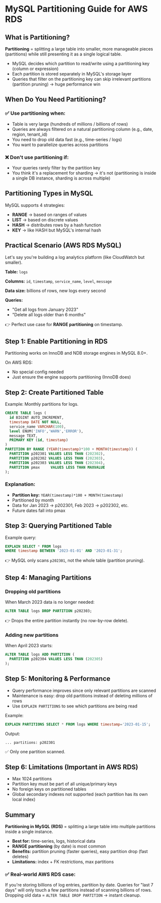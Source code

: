 # MySQL Partitioning Guide for AWS RDS

## What is Partitioning?

**Partitioning** = splitting a large table into smaller, more manageable pieces (partitions) while still presenting it as a single logical table.

- MySQL decides which partition to read/write using a partitioning key (column or expression)
- Each partition is stored separately in MySQL's storage layer
- Queries that filter on the partitioning key can skip irrelevant partitions (partition pruning) → huge performance win

## When Do You Need Partitioning?

### ✅ Use partitioning when:

- Table is very large (hundreds of millions / billions of rows)
- Queries are always filtered on a natural partitioning column (e.g., date, region, tenant_id)
- You need to drop old data fast (e.g., time-series / logs)
- You want to parallelize queries across partitions

### ❌ Don't use partitioning if:

- Your queries rarely filter by the partition key
- You think it's a replacement for sharding → it's not (partitioning is inside a single DB instance, sharding is across multiple)

## Partitioning Types in MySQL

MySQL supports 4 strategies:

- **RANGE** → based on ranges of values
- **LIST** → based on discrete values
- **HASH** → distributes rows by a hash function
- **KEY** → like HASH but MySQL's internal hash

## Practical Scenario (AWS RDS MySQL)

Let's say you're building a log analytics platform (like CloudWatch but smaller).

**Table:** `logs`

**Columns:** `id`, `timestamp`, `service_name`, `level`, `message`

**Data size:** billions of rows, new logs every second

**Queries:**
- "Get all logs from January 2023"
- "Delete all logs older than 6 months"

👉 Perfect use case for **RANGE partitioning** on timestamp.

## Step 1: Enable Partitioning in RDS

Partitioning works on InnoDB and NDB storage engines in MySQL 8.0+.

On AWS RDS:
- No special config needed
- Just ensure the engine supports partitioning (InnoDB does)

## Step 2: Create Partitioned Table

Example: Monthly partitions for logs.

```sql
CREATE TABLE logs (
  id BIGINT AUTO_INCREMENT,
  timestamp DATE NOT NULL,
  service_name VARCHAR(100),
  level ENUM('INFO','WARN','ERROR'),
  message TEXT,
  PRIMARY KEY (id, timestamp)
)
PARTITION BY RANGE (YEAR(timestamp)*100 + MONTH(timestamp)) (
  PARTITION p202301 VALUES LESS THAN (202302),
  PARTITION p202302 VALUES LESS THAN (202303),
  PARTITION p202303 VALUES LESS THAN (202304),
  PARTITION pmax     VALUES LESS THAN MAXVALUE
);
```

### Explanation:

- **Partition key:** `YEAR(timestamp)*100 + MONTH(timestamp)`
- Partitioned by month
- Data for Jan 2023 → p202301, Feb 2023 → p202302, etc.
- Future dates fall into pmax

## Step 3: Querying Partitioned Table

Example query:

```sql
EXPLAIN SELECT * FROM logs 
WHERE timestamp BETWEEN '2023-01-01' AND '2023-01-31';
```

👉 MySQL only scans `p202301`, not the whole table (partition pruning).

## Step 4: Managing Partitions

### Dropping old partitions

When March 2023 data is no longer needed:

```sql
ALTER TABLE logs DROP PARTITION p202303;
```

👉 Drops the entire partition instantly (no row-by-row delete).

### Adding new partitions

When April 2023 starts:

```sql
ALTER TABLE logs ADD PARTITION (
  PARTITION p202304 VALUES LESS THAN (202305)
);
```

## Step 5: Monitoring & Performance

- Query performance improves since only relevant partitions are scanned
- Maintenance is easy: drop old partitions instead of deleting millions of rows
- Use `EXPLAIN PARTITIONS` to see which partitions are being read

Example:

```sql
EXPLAIN PARTITIONS SELECT * FROM logs WHERE timestamp='2023-01-15';
```

Output:
```
... partitions: p202301
```

✅ Only one partition scanned.

## Step 6: Limitations (Important in AWS RDS)

- Max 1024 partitions
- Partition key must be part of all unique/primary keys
- No foreign keys on partitioned tables
- Global secondary indexes not supported (each partition has its own local index)

## Summary

**Partitioning in MySQL (RDS)** = splitting a large table into multiple partitions inside a single instance.

- **Best for:** time-series, logs, historical data
- **RANGE partitioning** (by date) is most common
- **Benefits:** partition pruning (faster queries), easy partition drop (fast deletes)
- **Limitations:** index + FK restrictions, max partitions

### ✅ Real-world AWS RDS case:

If you're storing billions of log entries, partition by date. Queries for "last 7 days" will only touch a few partitions instead of scanning billions of rows. Dropping old data = `ALTER TABLE DROP PARTITION` → instant cleanup.